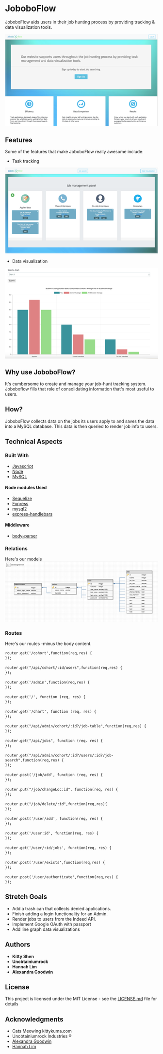 # JoboboFlow
JoboboFlow aids users in their job hunting process by providing tracking & data visualization tools. 

<img src="./landing-page.PNG">

## Features
Some of the features that make JoboboFlow really awesome include:

* Task tracking
<img src="./task-board.png">

* Data visualization
<img src="./visual-analysis.png">


## Why use JoboboFlow?
It's cumbersome to create and manage your job-hunt tracking system. Joboboflow fills that role of consolidating information that's most useful to users.


## How?
JoboboFlow collects data on the jobs its users apply to and saves the data into a MySQL database. This data is then queried to render job info to users.


## Technical Aspects

### Built With
* [Javascript](https://eloquentjavascript.net/)
* [Node](https://nodejs.org/en/)
* [MySQL](https://www.mysql.com/)

#### Node modules Used
* [Sequelize](http://docs.sequelizejs.com/)
* [Express](https://expressjs.com/)
* [mysql2](https://github.com/sidorares/node-mysql2)
* [express-handlebars](https://github.com/ericf/express-handlebars)


#### Middleware
* [body-parser](https://github.com/expressjs/body-parser)

### Relations
Here's our models
<img src="./schema-tables.png">

### Routes
Here's our routes -minus the body content.


```
router.get('/cohort',function(req,res) {
});

router.get("/api/cohort/:id/users",function(req,res) {
});

router.get('/admin',function(req,res) {
});

router.get('/', function (req, res) {
});

router.get('/chart', function (req, res) {
});

router.get("/api/admin/cohort/:id?/job-table",function(req,res) {
});

router.get("/api/jobs", function (req. res) {
});

router.get("/api/admin/cohort/:id?/users/:id?/job-search",function(req,res) {
});

router.post('/job/add', function (req, res) {
});

router.put("/job/changeLoc:id", function(req, res) {
});

router.put("/job/delete/:id",function(req,res){
});

router.post('/user/add', function(req, res) {
});

router.get('/user:id', function(req, res) {
});

router.get('/user/:id/jobs', function(req, res) {
});

router.post('/user/exists',function(req,res) {
});

router.post('/user/authenticate',function(req,res) {
});
```


## Stretch Goals
* Add a trash can that collects denied applications.
* Finish adding a login functionality for an Admin.
* Render jobs to users from the Indeed API.
* Implement Google OAuth with passport
* Add line graph data visualizations

## Authors

* **Kitty Shen**
* **Unobtainiumrock**
* **Hannah Lim**
* **Alexandra Goodwin**

## License

This project is licensed under the MIT License - see the [LICENSE.md](LICENSE.md) file for details

## Acknowledgments

* Cats Meowing kittykuma.com
* Unobtainiumrock Industries ®
* [Alexandra Goodwin](https://github.com/alexgood1)
* [Hannah Lim](https://github.com/hannahlim213)

